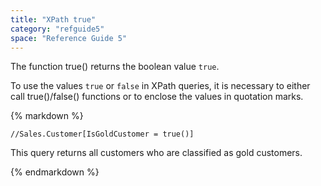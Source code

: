 ```yaml
---
title: "XPath true"
category: "refguide5"
space: "Reference Guide 5"
---
```



The function true() returns the boolean value `true`.

To use the values `true` or `false` in XPath queries, it is necessary to either call true()/false() functions or to enclose the values in quotation marks.

<div class="alert alert-info">{% markdown %}

```
//Sales.Customer[IsGoldCustomer = true()]

```

This query returns all customers who are classified as gold customers.

{% endmarkdown %}</div>